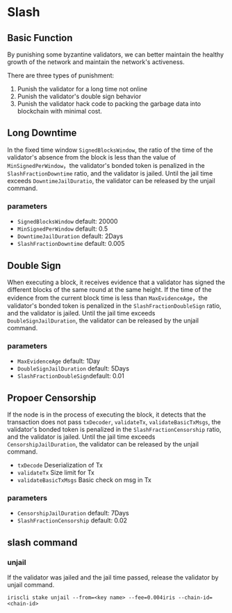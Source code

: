 # Slash

## Basic Function

By punishing some byzantine validators, we can better maintain the healthy growth of the network and maintain the network's activeness.

There are three types of punishment:

1. Punish the validator for a long time not online
2. Punish the validator's double sign behavior
3. Punish the validator hack code to packing the garbage data into blockchain with minimal cost.

## Long Downtime

In the fixed time window `SignedBlocksWindow`, the ratio of the time of the validator's absence from the block is less than the value of `MinSignedPerWindow`，the validator's bonded token is penalized in the `SlashFractionDowntime` ratio, and the validator is jailed. Until the jail time exceeds `DowntimeJailDuratio`, the validator can be released by the unjail command.

### parameters

* `SignedBlocksWindow` default: 20000
* `MinSignedPerWindow` default: 0.5
* `DowntimeJailDuration` default: 2Days
* `SlashFractionDowntime` default: 0.005

## Double Sign

When executing a block, it receives evidence that a validator has signed the different blocks of the same round at the same height. If the time of the evidence from the current block time is less than `MaxEvidenceAge`，the validator's bonded token is penalized in the `SlashFractionDoubleSign` ratio, and the validator is jailed. Until the jail time exceeds `DoubleSignJailDuration`, the validator can be released by the unjail command.

### parameters

* `MaxEvidenceAge` default: 1Day
* `DoubleSignJailDuration` default: 5Days
* `SlashFractionDoubleSign`default: 0.01

## Propoer Censorship

If the node is in the process of executing the block, it detects that the transaction does not pass `txDecoder`, `validateTx`, `validateBasicTxMsgs`, the validator's bonded token is penalized in the `SlashFractionCensorship` ratio, and the validator is jailed. Until the jail time exceeds `CensorshipJailDuration`, the validator can be released by the unjail command.

* `txDecode` Deserialization of Tx
* `validateTx` Size limit for Tx
* `validateBasicTxMsgs` Basic check on msg in Tx

### parameters

* `CensorshipJailDuration` default: 7Days
* `SlashFractionCensorship` default: 0.02

## slash command

### unjail

If the validator was jailed and the jail time passed, release the validator by unjail command.

```
iriscli stake unjail --from=<key name> --fee=0.004iris --chain-id=<chain-id>
```

